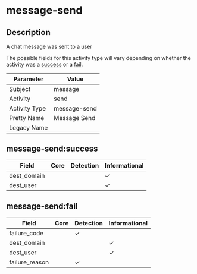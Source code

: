 message-send
============

Description
-----------
A chat message was sent to a user

The possible fields for this activity type will vary depending on whether the activity was a [success](#message-sendsuccess) or a [fail](#message-sendfail).

| Parameter     | Value        |
| ------------- | ------------ |
| Subject       | message      |
| Activity      | send         |
| Activity Type | message-send |
| Pretty Name   | Message Send |
| Legacy Name   |              |

message-send:success
--------------------

| Field       | Core | Detection | Informational |
| ----------- | ---- | --------- | ------------- |
| dest_domain |      |           | &#10003;      |
| dest_user   |      |           | &#10003;      |

message-send:fail
-----------------

| Field          | Core | Detection | Informational |
| -------------- | ---- | --------- | ------------- |
| failure_code   |      | &#10003;  |               |
| dest_domain    |      |           | &#10003;      |
| dest_user      |      |           | &#10003;      |
| failure_reason |      | &#10003;  |               |